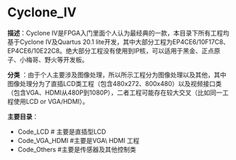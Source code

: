 # Cyclone_IV

**描述**：Cyclone IV是FPGA入门里面个人认为最经典的一款，本目录下所有工程均基于Cyclone IV及Quartus 20.1 lite开发，其中大部分工程为EP4CE6/10F17C8、EP4CE6/10E22C8。绝大部分工程没有使用到IP核，可以适用于黑金、正点原子、小梅哥、野火等开发板。

**分类** ：由于个人主要涉及图像处理，所以所示工程分为图像处理以及其他，其中图像处理分为了直插LCD类工程（包含480x272、800x480）以及视频接口类（包含VGA、HDMI从480P到1080P），二者工程可能存在较大交叉（比如同一工程使用LCD or VGA/HDMI）。

**主要目录**：

+ Code_LCD 					# 主要是直插型LCD
+ Code_VGA_HDMI         #主要是VGA\ HDMI 工程
+ Code_Others                 #主要是传感器及其他控制类



